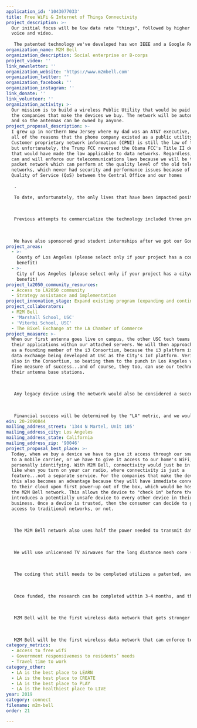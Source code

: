 ```yaml
---
application_id: '1043077033'
title: Free WiFi & Internet of Things Connectivity
project_description: >-
  Our initial focus will be low data rate "things", followed by higher data rate
  voice and video. 
   
   The patented technology we've developed has won IEEE and a Google Research Awards after demonstrations in Barcelona and Philadelphia. Now we need to complete the coding, adding rules for mobility, and rules for devices people already own. We need WiFi research hardware, as well as the hardware that will create the first base station antennas at USC, the LA Chamber and the LA Cleantech Incubator.
organization_name: M2M Bell
organization_description: Social enterprise or B-corps
project_video: ''
link_newsletter: ''
organization_website: 'https://www.m2mbell.com'
organization_twitter: ''
organization_facebook: ''
organization_instagram: ''
link_donate: ''
link_volunteer: ''
organization_activity: >-
  Our mission is to build a wireless Public Utility that would be paid for by
  the companies that make the devices we buy. The network will be autonomous,
  and so the antennas can be owned by anyone.
project_proposal_description: >-
  I grew up in northern New Jersey where my dad was an AT&T executive, so I knew
  all of the reasons that the phone company existed as a public utility.
  Customer proprietary network information (CPNI) is still the law of the land
  but unfortunately, the Trump FCC reversed the Obama FCC's Title II decision
  that would have made the law applicable to data networks. Regardless, M2M Bell
  can and will enforce our telecommunications laws because we will be the first
  packet network which can perform at the quality level of the old telephone
  networks, which never had security and performance issues because of the
  Quality of Service (QoS) between the Central Office and our homes
   
   . 
   
   To date, unfortunately, the only lives that have been impacted positively are the ones which have completed the previous research, where they won awards from the Spanish government, as well as from Alcatel and Vodafone. This helped those engineers get better jobs, or go onto better schools...like Zhang who is now at Stanford after winning awards for demonstrating our technology when he was at Bucknell. 
   
   
   
   Previous attempts to commercialize the technology included three presentations to the Silicon Valley Telecom Council. Invariably, the carriers will tell you that they're just operators and they don't make the gear. Then companies like Cisco and Juniper will tell you that it's true, they make the gear but they don't design the com chips...to be followed by Qualcomm and Broadcom, who will say, "If it's not going through standards and if we don't own the intellectual property, then what is there to talk about?"
   
   
   
   We have also sponsored grad student internships after we got our Google Award at USC. Unfortunately, Google didn't actually come through with the WiFi hardware they'd promised, citing an FCC rule that wouldn't let their Chinese OEMs ship an unlocked chip to the US. The lives we hope to impact the most, however, are the ones not yet born. Certainly, consumers will benefit across the board, but the end goal is for the next generation to know what it means to have their devices and communications supported by privacy law...just as the US Post Office intended, long before the privacy laws crossed over to telecommunication in the 1930's.
project_areas:
  - >-
    County of Los Angeles (please select only if your project has a countywide
    benefit)
  - >-
    City of Los Angeles (please select only if your project has a citywide
    benefit)
project_la2050_community_resources:
  - Access to LA2050 community
  - Strategy assistance and implementation
project_innovation_stage: Expand existing program (expanding and continuing ongoing successful projects)
project_collaborators:
  - M2M Bell
  - 'Marshall School, USC'
  - 'Viterbi School, USC'
  - The Bixel Exchange at the LA Chamber of Commerce
project_measure: >-
  When our first antenna goes live on campus, the other USC tech teams can run
  their applications within our attached servers. We will then approach the City
  as a founding member of the i3 Consortium, because the i3 platform is the open
  data exchange being developed at USC as the City's IoT platform. Verizon is
  also in the Consortium, so beating them to the punch in Los Angeles would be a
  fine measure of success...and of course, they too, can use our technology in
  their antenna base stations.
   
   
   
   Any legacy device using the network would also be considered a success, because that will be the first step to showing OEMs (and the semiconductor companies they buy from), that our technology needs to be embedded in their devices. Consumers and device companies will ultimately find more and more uses for anything that is free and can't be shut down. 
   
   
   
   Financial success will be determined by the "LA" metric, and we would expect to have a minimum of six after our first year of operations. In this case, LA stands for Licensing Agreements.
ein: 20-2090844
mailing_address_street: '1344 N Martel, Unit 105'
mailing_address_city: Los Angeles
mailing_address_state: California
mailing_address_zip: '90046'
project_proposal_best_place: >-
  Today, when we buy a device we have to give it access through our smart phone
  to a mobile carrier, or we have to give it access to our home's WiFi, which is
  personally identifying. With M2M Bell, connectivity would just be in the air
  like when you turn on your car radio, where connectivity is just a
  feature...not a separate service. For the companies that make the devices,
  this also becomes an advantage because they will have immediate connectivity
  to their cloud upon first power-up out of the box, which would be hosted on
  the M2M Bell network. This allows the device to "check in" before the consumer
  introduces a potentially unsafe device to every other device in their home or
  business. Once a device is trusted, then the consumer can decide to give it
  access to traditional networks, or not.
   
   
   
   The M2M Bell network also uses half the power needed to transmit data because of our proprietary switching protocol which does not transmit data packets over and over until they go through. This power reduction has far reaching benefits, including a reduction in the data center footprint, a reduction in EMF pollution, and eventually, the elimination of existing routers, which for the first time will not need to be replaced by faster ones.
   
   
   
   We will use unlicensed TV airwaves for the long distance mesh core (WiFi and LTE), while using long range Internet of Things radios (Zigbee and LoRa) for the access networks that allow "things" to connect. The access network also uses unlicensed airwaves, so our network is 100% wireless and does not require connectivity to wired network. 
   
   
   
   The coding that still needs to be completed utilizes a patented, award-winning technology that reduces network overhead from 50% to less than 2%. For the Bucknell demo in Philadelphia, this translated into the antenna's ability to improve capacity from 1500 to 5700 competing devices. We also have 5G simulations that would allow an antenna to serve 15,000 competing devices. 
   
   
   
   Once funded, the research can be completed within 3-4 months, and then we will work with other teams at USC in Artificial Intelligence and Blockchain technologies, including USC's i3 Consortium. The i3 is like a Playstore for live data streams that can be used by the City of LA (a founding member), and the i3 would also be hosted on the M2M Bell network. After 6-8 months, the first antennas will go up for Downtown LA, followed by the City and County.
   
   
   
   M2M Bell will be the first wireless data network that gets stronger as it gets larger, because each new device does not add overhead...this is the inverse of today's switching technology. Our patented technology was originally invented for cable TV, so broadcasting voice and video will be the future applications after the Internet of Things applications. 
   
   
   
   M2M Bell will be the first wireless data network that can enforce telecommunications harassment, obscenity and privacy laws, which stipulate that all data created by our "things" is owned by us.
category_metrics:
  - Access to free wifi
  - Government responsiveness to residents’ needs
  - Travel time to work
category_other:
  - LA is the best place to LEARN
  - LA is the best place to CREATE
  - LA is the best place to PLAY
  - LA is the healthiest place to LIVE
year: 2019
category: connect
filename: m2m-bell
order: 21

---
```

